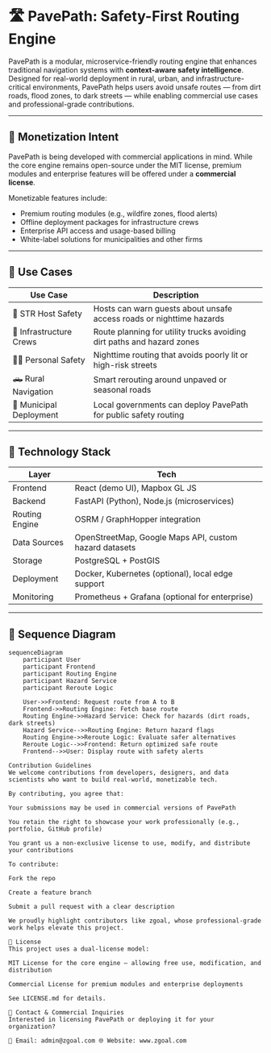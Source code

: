 # 🛣️ PavePath: Safety-First Routing Engine

PavePath is a modular, microservice-friendly routing engine that enhances traditional navigation systems with **context-aware safety intelligence**. Designed for real-world deployment in rural, urban, and infrastructure-critical environments, PavePath helps users avoid unsafe routes — from dirt roads, flood zones, to dark streets — while enabling commercial use cases and professional-grade contributions.

---

## 💼 Monetization Intent

PavePath is being developed with commercial applications in mind. While the core engine remains open-source under the MIT license, premium modules and enterprise features will be offered under a **commercial license**.

Monetizable features include:
- Premium routing modules (e.g., wildfire zones, flood alerts)
- Offline deployment packages for infrastructure crews
- Enterprise API access and usage-based billing
- White-label solutions for municipalities and other firms

---

## 🧠 Use Cases

| Use Case | Description |
|----------|-------------|
| 🏡 STR Host Safety | Hosts can warn guests about unsafe access roads or nighttime hazards |
| 🚚 Infrastructure Crews | Route planning for utility trucks avoiding dirt paths and hazard zones |
| 🚶‍♀️ Personal Safety | Nighttime routing that avoids poorly lit or high-risk streets |
| 🛻 Rural Navigation | Smart rerouting around unpaved or seasonal roads |
| 🧱 Municipal Deployment | Local governments can deploy PavePath for public safety routing |

---

## 🧱 Technology Stack

| Layer | Tech |
|------|------|
| Frontend | React (demo UI), Mapbox GL JS |
| Backend | FastAPI (Python), Node.js (microservices) |
| Routing Engine | OSRM / GraphHopper integration |
| Data Sources | OpenStreetMap, Google Maps API, custom hazard datasets |
| Storage | PostgreSQL + PostGIS |
| Deployment | Docker, Kubernetes (optional), local edge support |
| Monitoring | Prometheus + Grafana (optional for enterprise) |

---

## 🔄 Sequence Diagram

```mermaid
sequenceDiagram
    participant User
    participant Frontend
    participant Routing Engine
    participant Hazard Service
    participant Reroute Logic

    User->>Frontend: Request route from A to B
    Frontend->>Routing Engine: Fetch base route
    Routing Engine->>Hazard Service: Check for hazards (dirt roads, dark streets)
    Hazard Service-->>Routing Engine: Return hazard flags
    Routing Engine->>Reroute Logic: Evaluate safer alternatives
    Reroute Logic-->>Frontend: Return optimized safe route
    Frontend-->>User: Display route with safety alerts

Contribution Guidelines
We welcome contributions from developers, designers, and data scientists who want to build real-world, monetizable tech.

By contributing, you agree that:

Your submissions may be used in commercial versions of PavePath

You retain the right to showcase your work professionally (e.g., portfolio, GitHub profile)

You grant us a non-exclusive license to use, modify, and distribute your contributions

To contribute:

Fork the repo

Create a feature branch

Submit a pull request with a clear description

We proudly highlight contributors like zgoal, whose professional-grade work helps elevate this project.

📜 License
This project uses a dual-license model:

MIT License for the core engine — allowing free use, modification, and distribution

Commercial License for premium modules and enterprise deployments

See LICENSE.md for details.

📣 Contact & Commercial Inquiries
Interested in licensing PavePath or deploying it for your organization?

📧 Email: admin@zgoal.com 🌐 Website: www.zgoal.com


